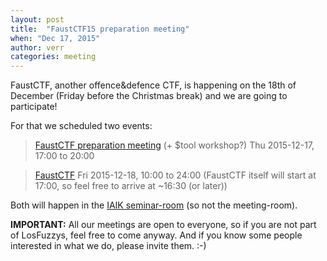 ```yaml
---
layout: post
title:  "FaustCTF15 preparation meeting"
when: "Dec 17, 2015"
author: verr
categories: meeting
---
```


FaustCTF, another offence&defence CTF, is happening on the 18th of December (Friday before the Christmas break) and we are going to participate!

For that we scheduled two events:

> [FaustCTF preparation meeting](https://online.tugraz.at/tug_online/!wbTermin.wbEdit?pTerminNr=6034409) (+ $tool workshop?)
> Thu 2015-12-17, 17:00 to 20:00

> [FaustCTF](https://online.tugraz.at/tug_online/!wbTermin.wbEdit?pTerminNr=6034411)
> Fri 2015-12-18, 10:00 to 24:00
> (FaustCTF itself will start at 17:00, so feel free to arrive at ~16:30 (or later))

Both will happen in the [IAIK seminar-room](https://online.tugraz.at/tug_online/ris.ris?pOrgNr=983&pQuellGeogrBTypNr=5&pZielGeogrBTypNr=5&pZielGeogrBerNr=3020009&pRaumNr=4844&pActionFlag=A&pShowEinzelraum=J) (so not the meeting-room).

**IMPORTANT:**
All our meetings are open to everyone, so if you are not part of LosFuzzys, feel free to come anyway. And if you know some people interested in what we do, please invite them. :-)
